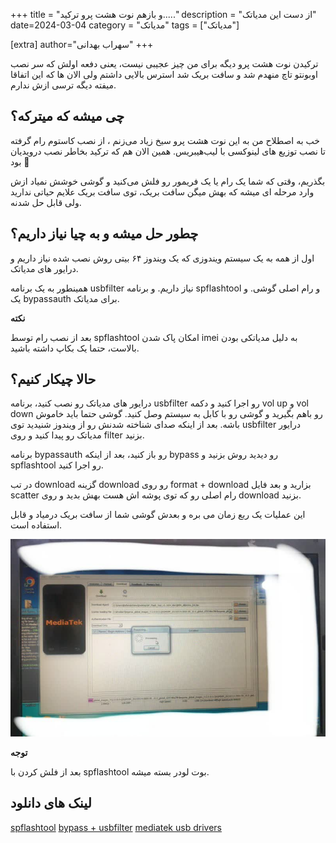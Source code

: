+++
title = "و بازهم نوت هشت پرو ترکید....."
description = "از دست این مدیاتک"
date=2024-03-04
category = "مدیاتک"
tags = ["مدیاتک"]

[extra]
author="سهراب بهدانی"
+++

 ترکیدن نوت هشت پرو دیگه برای من چیز عجیبی نیست، یعنی دفعه اولش که سر نصب اوبونتو تاچ منهدم شد و سافت بریک شد استرس بالایی داشتم ولی الان ها که این اتفاقا میفته دیگه ترسی ازش ندارم.


 ## چی میشه که میترکه؟

 خب به اصطلاح من به این نوت هشت پرو سیخ زیاد می‌زنم ، از نصب کاستوم رام گرفته تا نصب توزیع های لینوکسی با لیب‌هیبریس. همین الان هم که ترکید بخاطر نصب درویدیان بود 🥲

 بگذریم، وقتی که شما یک رام یا یک فریمور رو فلش می‌کنید و گوشی خوشش نمیاد ازش وارد مرحله ای میشه که بهش میگن سافت بریک، توی سافت بریک علایم حیاتی ندارید ولی قابل حل شدنه.


 ## چطور حل میشه و به چیا نیاز داریم؟

 اول از همه به یک سیستم ویندوزی که یک ویندوز ۶۴ بیتی روش نصب شده نیاز داریم و درایور های مدیاتک.

 همینطور به یک برنامه usbfilter نیاز داریم.
 و برنامه spflashtool و رام اصلی گوشی.
و یک bypassauth برای مدیاتک.

 **نکته**

 بعد از نصب رام توسط spflashtool امکان پاک شدن imei به دلیل مدیاتکی بودن بالاست، حتما یک بکاپ داشته باشید.

## حالا چیکار کنیم؟

درایور های مدیاتک رو نصب کنید، برنامه usbfilter رو اجرا کنید و دکمه vol up و vol down رو باهم بگیرید و گوشی رو با کابل به سیستم وصل کنید. گوشی حتما باید خاموش باشه.
بعد از اینکه صدای شناخته شدنش رو از ویندوز شنیدید توی usbfilter درایور مدیاتک رو پیدا کنید و روی filter بزنید.

برنامه bypassauth رو باز کنید، بعد از اینکه bypass رو دیدید روش بزنید و spflashtool رو اجرا کنید.

در تب download گزینه download رو روی format + download بزارید و بعد فایل scatter رام اصلی رو که توی پوشه اش هست بهش بدید و روی download بزنید.

این عملیات یک ربع زمان می بره و بعدش گوشی شما از سافت بریک درمیاد و قابل استفاده است.

![عکس](./images/mtkbrick/brick.jpg)


**توجه**

بعد از فلش کردن با spflashtool بوت لودر بسته میشه.



## لینک های دانلود

[spflashtool](https://spflashtools.com)
[bypass + usbfilter](https://www.mobilerdx.com/2021/02/mediatek-bypass-tool-by-mct-team.html)
[mediatek usb drivers](https://androidmtk.com/download-mtk-usb-all-drivers)
